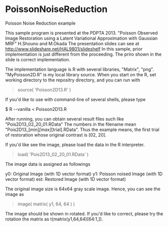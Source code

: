 PoissonNoiseReduction
=====================

Poisson Noise Reduction example

This sample program is presented at the PDPTA 2013.
"Poisson Observed Image Restoration using a Latent Variational Approximation with Gaussian MRF"
H.Shouno and M.Okada
The presentation slides can see at
http://www.slideshare.net/HAL9801/slideshelf
In this sample, prior implementation is just different from the proceeding.
The priro shown in the slide is correct implementation.

The implementation language is R with several libraries, "Matrix", "png".
"MyPoisson2D.R" is my local library source.
When you start on the R, set working directory to the repositry directory,
and you can run with

> source( 'Poisson2D13.R' )

If you'd like to use with command-line of several shells, please type

$ R --vanilla < Poisson2D13.R

After running, you can obtain several result files such like "Pois2D13_02_20_01.RData"
The numbers in the filename mean "Pois2D13_[min]_[max]_[trial].RData". 
Thus the example means, the first trial of restoration whose original contrast is [02, 20].

If you'd like see the image, please load the data in the R interpreter.

> load( 'Pois2D13_02_20_01.RData' )

The image data is assigned as followings

y0: Original Image (with 1D vector format)
y1: Poisson noised Image (with 1D vector format)
est: Restored Image (with 1D vector format)

The original image size is 64x64 gray scale image.
Hence, you can see the image as

> image( matrix( y1, 64, 64 ) )

The image should be shown in rotated. If you'd like to correct, please try the rotation the matrix
as t(matrix(y1,64,64)[64:1,]).
